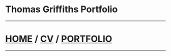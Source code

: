 # Thomas Griffiths Portfolio
---
# [HOME](https://thomasgriffiths12.github.io) / [CV](https://thomasgriffiths12.github.io/CV) / [PORTFOLIO](https://thomasgriffiths12.github.io/Portfolio)
---
